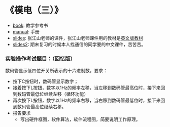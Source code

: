 《模电（三）》
===
* [book](./book/): 教学参考书
* [manual](./manual/): 手册
* [slides](./slides/): 张江山老师的课件，张江山老师课件用的教材是[英文版教材](./book/Computer+Organization+and+Design+The+Hardware-Software+Interface,David+A.+Patterson,+John+L.+Hennessy,+5th+Edition.pdf)
* [slides2](./slides2/): 期末复习的时候本人找通信的同学要的中文课件，苦苦苦。


### 实验操作考试题目：（回忆版）
数码管显示低四位开关所表示的十六进制数，要求：
* 按下C按钮时，数码管显示数字；
* 接着按下L按钮，数字以1Hz的频率左移，当左移到数码管最高位时，接下来回到数码管最低位继续左移（循环功能）
* 再次按下L按钮，数字以1Hz的频率右移，当右移到数码管最低位时，接下来回到数码管最高位继续右移。
* 报告要求
    + 写出硬件框图，软件算法，软件流程图，简要说明工作原理。